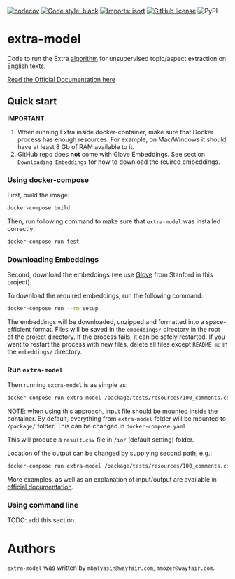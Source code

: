 [![codecov](https://codecov.io/gh/wayfair-incubator/extra-model/branch/main/graph/badge.svg?token=HXSGN5IUzu)](https://codecov.io/gh/wayfair-incubator/extra-model)
[![Code style: black](https://img.shields.io/badge/code%20style-black-000000.svg)](https://github.com/psf/black)
[![Imports: isort](https://img.shields.io/badge/%20imports-isort-%231674b1?style=flat&labelColor=ef8336)](https://pycqa.github.io/isort/)
[![GitHub license](https://img.shields.io/github/license/wayfair-incubator/extra-model)](https://github.com/wayfair-incubator/extra-model/blob/main/LICENSE)
![PyPI](https://img.shields.io/pypi/v/extra-model)

# extra-model

Code to run the Extra [algorithm](https://www.aclweb.org/anthology/D18-1384/) for unsupervised topic/aspect extraction on English texts.

[Read the Official Documentation here][official_documentation]

## Quick start

**IMPORTANT**: 
1. When running Extra inside docker-container, make sure that Docker process has enough resources. 
For example, on Mac/Windows it should have at least 8 Gb of RAM available to it.
1. GitHub repo does **not** come with Glove Embeddings. See section `Downloading Embeddings` for how to download the reuired embeddings.

### Using docker-compose

First, build the image:

```bash
docker-compose build
```

Then, run following command to make sure that `extra-model` was installed correctly:

```bash
docker-compose run test
```

### Downloading Embeddings

Second, download the embeddings (we use [Glove](https://nlp.stanford.edu/projects/glove/) from Stanford in this project).

To download the required embeddings, run the following command:

```bash
docker-compose run --rm setup
```

The embeddings will be downloaded, unzipped and formatted into a space-efficient format. Files will be saved in the `embeddings/` directory in the root of the project directory. If the process fails, it can be safely restarted. If you want to restart the process with new files, delete all files except `README.md` in the `embeddings/` directory.

### Run `extra-model`

Then running `extra-model` is as simple as:

```bash
docker-compose run extra-model /package/tests/resources/100_comments.csv
```

NOTE: when using this approach, input file should be mounted inside the container.
By default, everything from `extra-model` folder will be mounted to `/package/` folder. 
This can be changed in `docker-compose.yaml`

This will produce a `result.csv` file in `/io/` (default setting) folder. 

Location of the output can be changed by supplying second path, e.g.:

```bash
docker-compose run extra-model /package/tests/resources/100_comments.csv /io/another_folder
```

More examples, as well as an explanation of input/output are available in [official documentation](official_documentation).

### Using command line

TODO: add this section.

# Authors

`extra-model` was written by `mbalyasin@wayfair.com`, `mmozer@wayfair.com`.


[official_documentation]: https://wayfair-incubator.github.io/extra-model/site